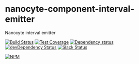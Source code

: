 # nanocyte-component-interval-emitter
Nanocyte interval emitter

[![Build Status](https://travis-ci.org/octoblu/nanocyte-component-interval-emitter.svg?branch=master)](https://travis-ci.org/octoblu/nanocyte-component-interval-emitter)
[![Test Coverage](https://codecov.io/gh/octoblu/nanocyte-component-interval-emitter/branch/master/graph/badge.svg)](https://codecov.io/gh/octoblu/nanocyte-component-interval-emitter)
[![Dependency status](http://img.shields.io/david/octoblu/nanocyte-component-interval-emitter.svg?style=flat)](https://david-dm.org/octoblu/nanocyte-component-interval-emitter)
[![devDependency Status](http://img.shields.io/david/dev/octoblu/nanocyte-component-interval-emitter.svg?style=flat)](https://david-dm.org/octoblu/nanocyte-component-interval-emitter#info=devDependencies)
[![Slack Status](http://community-slack.octoblu.com/badge.svg)](http://community-slack.octoblu.com)

[![NPM](https://nodei.co/npm/nanocyte-component-interval-emitter.svg?style=flat)](https://npmjs.org/package/nanocyte-component-interval-emitter)

